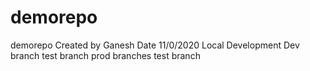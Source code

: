 # demorepo
demorepo
Created by Ganesh 
Date 11/0/2020
Local Development 
Dev branch
test branch
prod branches
test branch

